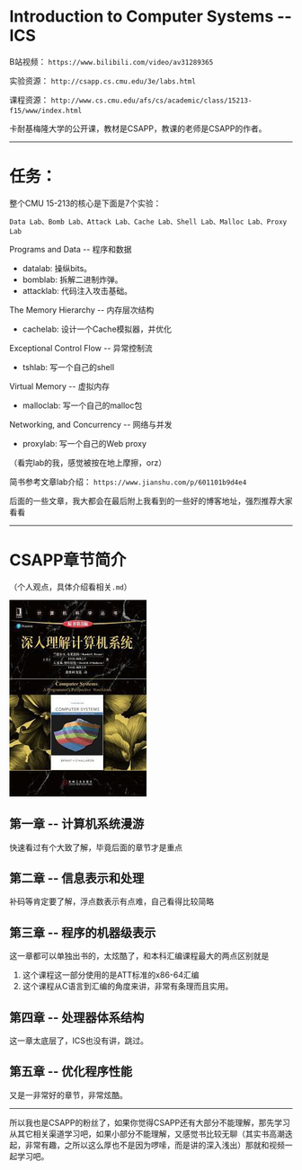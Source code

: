 # Introduction to Computer Systems -- ICS 

B站视频： `https://www.bilibili.com/video/av31289365`

实验资源： `http://csapp.cs.cmu.edu/3e/labs.html`

课程资源： `http://www.cs.cmu.edu/afs/cs/academic/class/15213-f15/www/index.html`

卡耐基梅隆大学的公开课，教材是CSAPP，教课的老师是CSAPP的作者。

---

# 任务：

整个CMU 15-213的核心是下面是7个实验：

`Data Lab、Bomb Lab、Attack Lab、Cache Lab、Shell Lab、Malloc Lab、Proxy Lab`

Programs and Data -- 程序和数据

* datalab: 操纵bits。
* bomblab: 拆解二进制炸弹。
* attacklab: 代码注入攻击基础。

The Memory Hierarchy -- 内存层次结构

* cachelab: 设计一个Cache模拟器，并优化

Exceptional Control Flow -- 异常控制流

* tshlab: 写一个自己的shell

Virtual Memory -- 虚拟内存

* malloclab: 写一个自己的malloc包

Networking, and Concurrency -- 网络与并发

* proxylab: 写一个自己的Web proxy

（看完lab的我，感觉被按在地上摩擦，orz）

简书参考文章lab介绍： `https://www.jianshu.com/p/601101b9d4e4`

后面的一些文章，我大都会在最后附上我看到的一些好的博客地址，强烈推荐大家看看

---

# CSAPP章节简介

（个人观点，具体介绍看相关`.md`） 

![avatar](0.jpg)

## 第一章 -- 计算机系统漫游

快速看过有个大致了解，毕竟后面的章节才是重点

## 第二章 -- 信息表示和处理

补码等肯定要了解，浮点数表示有点难，自己看得比较简略

## 第三章 -- 程序的机器级表示 

这一章都可以单独出书的，太炫酷了，和本科汇编课程最大的两点区别就是

1. 这个课程这一部分使用的是ATT标准的x86-64汇编
2. 这个课程从C语言到汇编的角度来讲，非常有条理而且实用。

## 第四章 -- 处理器体系结构

这一章太底层了，ICS也没有讲，跳过。

## 第五章 -- 优化程序性能

又是一非常好的章节，非常炫酷。

---

所以我也是CSAPP的粉丝了，如果你觉得CSAPP还有大部分不能理解，那先学习从其它相关渠道学习吧，如果小部分不能理解，又感觉书比较无聊（其实书高潮迭起，非常有趣，之所以这么厚也不是因为啰嗦，而是讲的深入浅出）那就和视频一起学习吧。

